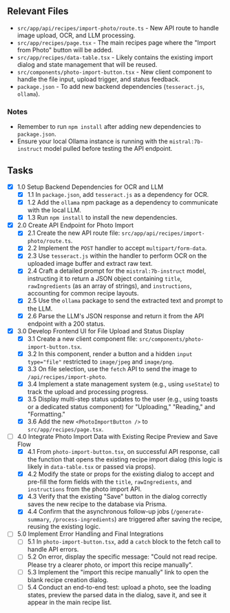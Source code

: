 ## Relevant Files

-   `src/app/api/recipes/import-photo/route.ts` - New API route to handle image upload, OCR, and LLM processing.
-   `src/app/recipes/page.tsx` - The main recipes page where the "Import from Photo" button will be added.
-   `src/app/recipes/data-table.tsx` - Likely contains the existing import dialog and state management that will be reused.
-   `src/components/photo-import-button.tsx` - New client component to handle the file input, upload trigger, and status feedback.
-   `package.json` - To add new backend dependencies (`tesseract.js`, `ollama`).

### Notes

-   Remember to run `npm install` after adding new dependencies to `package.json`.
-   Ensure your local Ollama instance is running with the `mistral:7b-instruct` model pulled before testing the API endpoint.

## Tasks

-   [x] 1.0 Setup Backend Dependencies for OCR and LLM
    -   [x] 1.1 In `package.json`, add `tesseract.js` as a dependency for OCR.
    -   [x] 1.2 Add the `ollama` npm package as a dependency to communicate with the local LLM.
    -   [x] 1.3 Run `npm install` to install the new dependencies.

-   [x] 2.0 Create API Endpoint for Photo Import
    -   [x] 2.1 Create the new API route file: `src/app/api/recipes/import-photo/route.ts`.
    -   [x] 2.2 Implement the `POST` handler to accept `multipart/form-data`.
    -   [x] 2.3 Use `tesseract.js` within the handler to perform OCR on the uploaded image buffer and extract raw text.
    -   [x] 2.4 Craft a detailed prompt for the `mistral:7b-instruct` model, instructing it to return a JSON object containing `title`, `rawIngredients` (as an array of strings), and `instructions`, accounting for common recipe layouts.
    -   [x] 2.5 Use the `ollama` package to send the extracted text and prompt to the LLM.
    -   [x] 2.6 Parse the LLM's JSON response and return it from the API endpoint with a 200 status.

-   [x] 3.0 Develop Frontend UI for File Upload and Status Display
    -   [x] 3.1 Create a new client component file: `src/components/photo-import-button.tsx`.
    -   [x] 3.2 In this component, render a button and a hidden `input type="file"` restricted to `image/jpeg` and `image/png`.
    -   [x] 3.3 On file selection, use the `fetch` API to send the image to `/api/recipes/import-photo`.
    -   [x] 3.4 Implement a state management system (e.g., using `useState`) to track the upload and processing progress.
    -   [x] 3.5 Display multi-step status updates to the user (e.g., using toasts or a dedicated status component) for "Uploading," "Reading," and "Formatting."
    -   [x] 3.6 Add the new `<PhotoImportButton />` to `src/app/recipes/page.tsx`.

-   [ ] 4.0 Integrate Photo Import Data with Existing Recipe Preview and Save Flow
    -   [x] 4.1 From `photo-import-button.tsx`, on successful API response, call the function that opens the existing recipe import dialog (this logic is likely in `data-table.tsx` or passed via props).
    -   [x] 4.2 Modify the state or props for the existing dialog to accept and pre-fill the form fields with the `title`, `rawIngredients`, and `instructions` from the photo import API.
    -   [x] 4.3 Verify that the existing "Save" button in the dialog correctly saves the new recipe to the database via Prisma.
    -   [x] 4.4 Confirm that the asynchronous follow-up jobs (`/generate-summary`, `/process-ingredients`) are triggered after saving the recipe, reusing the existing logic.

-   [ ] 5.0 Implement Error Handling and Final Integrations
    -   [ ] 5.1 In `photo-import-button.tsx`, add a `catch` block to the fetch call to handle API errors.
    -   [ ] 5.2 On error, display the specific message: "Could not read recipe. Please try a clearer photo, or <a>import this recipe manually</a>".
    -   [ ] 5.3 Implement the "import this recipe manually" link to open the blank recipe creation dialog.
    -   [ ] 5.4 Conduct an end-to-end test: upload a photo, see the loading states, preview the parsed data in the dialog, save it, and see it appear in the main recipe list. 